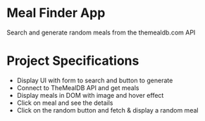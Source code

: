 # Meal Finder App

Search and generate random meals from the themealdb.com API

# Project Specifications

* Display UI with form to search and button to generate
* Connect to TheMealDB API and get meals
* Display meals in DOM with image and hover effect
* Click on meal and see the details
* Click on the random button and fetch & display a random meal
